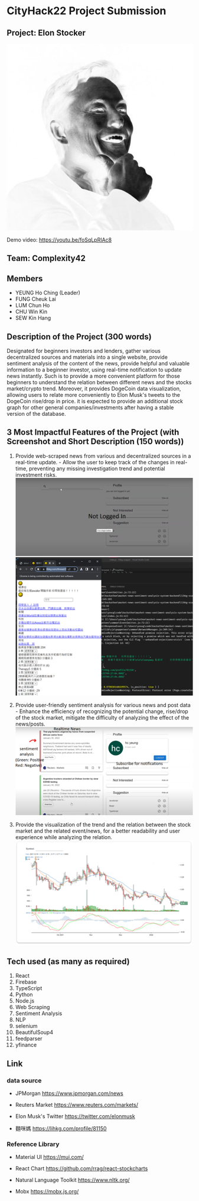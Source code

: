 # CityHack22 Project Submission

## Project: Elon Stocker

![logo](/assets/icon.png)

Demo video: https://youtu.be/foSqLpRIAc8

## Team: Complexity42
## Members
- YEUNG Ho Ching (Leader)
- FUNG Cheuk Lai
- LUM Chun Ho
- CHU Win Kin
- SEW Kin Hang

## Description of the Project (300 words)

Designated for beginners investors and lenders, gather various decentralized sources and materials into a single website, provide sentiment analysis of the content of the news, provide helpful and valuable information to a beginner investor, using real-time notification to update news instantly. Such is to provide a more convenient platform for those beginners to understand the relation between different news and the stocks market/crypto trend. Moreover, it provides DogeCoin data visualization, allowing users to relate more conveniently to Elon Musk's tweets to the DogeCoin rise/drop in price. it is expected to provide an additional stock graph for other general companies/investments after having a stable version of the database.

## 3 Most Impactful Features of the Project (with Screenshot and Short Description (150 words))

1. Provide web-scraped news from various and decentralized sources in a real-time update. - Allow the user to keep track of the changes in real-time, preventing any missing investigation trend and potential investment risks.
![screenshot2](/assets/2.png)
![screenshot2](/assets/4.png)

2. Provide user-friendly sentiment analysis for various news and post data - Enhance the efficiency of recognizing the potential change, rise/drop of the stock market, mitigate the difficulty of analyzing the effect of the news/posts.
![screenshot1](/assets/1.png)

3. Provide the visualization of the trend and the relation between the stock market and the related event/news, for a better readability and user experience while analyzing the relation.
![screenshot2](/assets/3.png)

## Tech used (as many as required)
1. React
2. Firebase
3. TypeScript
4. Python
5. Node.js
6. Web Scraping
7. Sentiment Analysis
8. NLP
9. selenium
10. BeautifulSoup4
11. feedparser
12. yfinance

## Link

### data source

- JPMorgan https://www.jpmorgan.com/news

- Reuters Market https://www.reuters.com/markets/

- Elon Musk's Twitter https://twitter.com/elonmusk

- 麵咪媽 https://lihkg.com/profile/81150

### Reference Library

- Material UI https://mui.com/

- React Chart https://github.com/rrag/react-stockcharts

- Natural Language Toolkit https://www.nltk.org/

- Mobx https://mobx.js.org/
